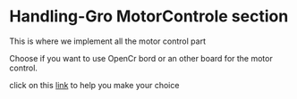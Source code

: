 # Handling-Gro MotorControle section

This is where we implement all the motor control part

Choose if you want to use OpenCr bord or an other board for the motor control.

click on this [link](https://github.com/chameau5050/Handling-Gro/wiki/Motor-Control:-Choice-of-microcontroller) to help you make your choice

